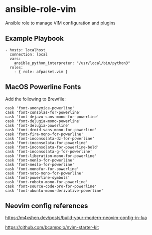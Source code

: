 ansible-role-vim
=========

Ansible role to manage VIM configuration and plugins

Example Playbook
----------------

```
- hosts: localhost
  connection: local
  vars:
    ansible_python_interpreter: "/usr/local/bin/python3"
  roles:
    - { role: afpacket.vim }
```

MacOS Powerline Fonts
---------------------
Add the following to Brewfile:

```
cask 'font-anonymice-powerline'
cask 'font-consolas-for-powerline'
cask 'font-dejavu-sans-mono-for-powerline'
cask 'font-delugia-mono-powerline'
cask 'font-delugia-powerline'
cask 'font-droid-sans-mono-for-powerline'
cask 'font-fira-mono-for-powerline'
cask 'font-inconsolata-dz-for-powerline'
cask 'font-inconsolata-for-powerline'
cask 'font-inconsolata-for-powerline-bold'
cask 'font-inconsolata-g-for-powerline'
cask 'font-liberation-mono-for-powerline'
cask 'font-menlo-for-powerline'
cask 'font-meslo-for-powerline'
cask 'font-monofur-for-powerline'
cask 'font-noto-mono-for-powerline'
cask 'font-powerline-symbols'
cask 'font-roboto-mono-for-powerline'
cask 'font-source-code-pro-for-powerline'
cask 'font-ubuntu-mono-derivative-powerline'
```

Neovim config references
------------------------
https://m4xshen.dev/posts/build-your-modern-neovim-config-in-lua

https://github.com/bcampolo/nvim-starter-kit
